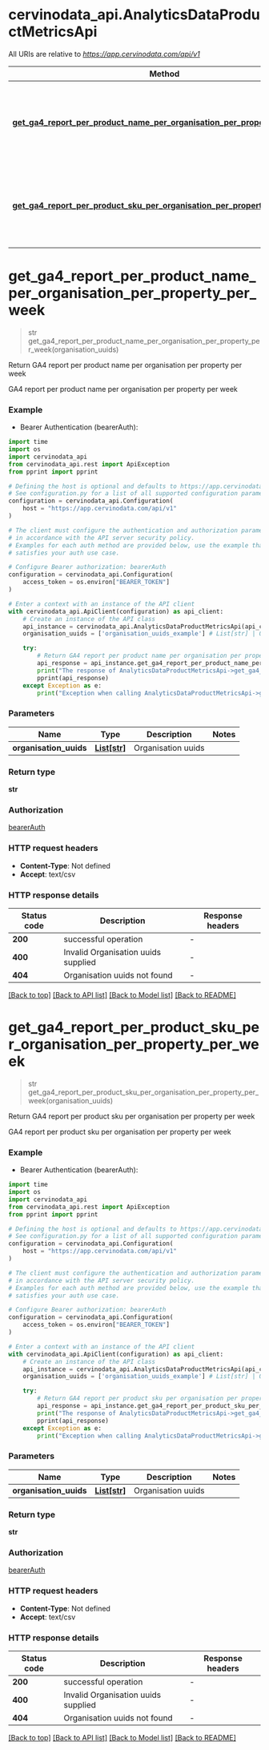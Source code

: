 # cervinodata_api.AnalyticsDataProductMetricsApi

All URIs are relative to *https://app.cervinodata.com/api/v1*

Method | HTTP request | Description
------------- | ------------- | -------------
[**get_ga4_report_per_product_name_per_organisation_per_property_per_week**](AnalyticsDataProductMetricsApi.md#get_ga4_report_per_product_name_per_organisation_per_property_per_week) | **GET** /data/ga4-report-per-product-name-per-organisation-per-property-per-week/{organisationUuids} | Return GA4 report per product name per organisation per property per week
[**get_ga4_report_per_product_sku_per_organisation_per_property_per_week**](AnalyticsDataProductMetricsApi.md#get_ga4_report_per_product_sku_per_organisation_per_property_per_week) | **GET** /data/ga4-report-per-product-sku-per-organisation-per-property-per-week/{organisationUuids} | Return GA4 report per product sku per organisation per property per week


# **get_ga4_report_per_product_name_per_organisation_per_property_per_week**
> str get_ga4_report_per_product_name_per_organisation_per_property_per_week(organisation_uuids)

Return GA4 report per product name per organisation per property per week

GA4 report per product name per organisation per property per week

### Example

* Bearer Authentication (bearerAuth):

```python
import time
import os
import cervinodata_api
from cervinodata_api.rest import ApiException
from pprint import pprint

# Defining the host is optional and defaults to https://app.cervinodata.com/api/v1
# See configuration.py for a list of all supported configuration parameters.
configuration = cervinodata_api.Configuration(
    host = "https://app.cervinodata.com/api/v1"
)

# The client must configure the authentication and authorization parameters
# in accordance with the API server security policy.
# Examples for each auth method are provided below, use the example that
# satisfies your auth use case.

# Configure Bearer authorization: bearerAuth
configuration = cervinodata_api.Configuration(
    access_token = os.environ["BEARER_TOKEN"]
)

# Enter a context with an instance of the API client
with cervinodata_api.ApiClient(configuration) as api_client:
    # Create an instance of the API class
    api_instance = cervinodata_api.AnalyticsDataProductMetricsApi(api_client)
    organisation_uuids = ['organisation_uuids_example'] # List[str] | Organisation uuids

    try:
        # Return GA4 report per product name per organisation per property per week
        api_response = api_instance.get_ga4_report_per_product_name_per_organisation_per_property_per_week(organisation_uuids)
        print("The response of AnalyticsDataProductMetricsApi->get_ga4_report_per_product_name_per_organisation_per_property_per_week:\n")
        pprint(api_response)
    except Exception as e:
        print("Exception when calling AnalyticsDataProductMetricsApi->get_ga4_report_per_product_name_per_organisation_per_property_per_week: %s\n" % e)
```



### Parameters


Name | Type | Description  | Notes
------------- | ------------- | ------------- | -------------
 **organisation_uuids** | [**List[str]**](str.md)| Organisation uuids | 

### Return type

**str**

### Authorization

[bearerAuth](../README.md#bearerAuth)

### HTTP request headers

 - **Content-Type**: Not defined
 - **Accept**: text/csv

### HTTP response details

| Status code | Description | Response headers |
|-------------|-------------|------------------|
**200** | successful operation |  -  |
**400** | Invalid Organisation uuids supplied |  -  |
**404** | Organisation uuids not found |  -  |

[[Back to top]](#) [[Back to API list]](../README.md#documentation-for-api-endpoints) [[Back to Model list]](../README.md#documentation-for-models) [[Back to README]](../README.md)

# **get_ga4_report_per_product_sku_per_organisation_per_property_per_week**
> str get_ga4_report_per_product_sku_per_organisation_per_property_per_week(organisation_uuids)

Return GA4 report per product sku per organisation per property per week

GA4 report per product sku per organisation per property per week

### Example

* Bearer Authentication (bearerAuth):

```python
import time
import os
import cervinodata_api
from cervinodata_api.rest import ApiException
from pprint import pprint

# Defining the host is optional and defaults to https://app.cervinodata.com/api/v1
# See configuration.py for a list of all supported configuration parameters.
configuration = cervinodata_api.Configuration(
    host = "https://app.cervinodata.com/api/v1"
)

# The client must configure the authentication and authorization parameters
# in accordance with the API server security policy.
# Examples for each auth method are provided below, use the example that
# satisfies your auth use case.

# Configure Bearer authorization: bearerAuth
configuration = cervinodata_api.Configuration(
    access_token = os.environ["BEARER_TOKEN"]
)

# Enter a context with an instance of the API client
with cervinodata_api.ApiClient(configuration) as api_client:
    # Create an instance of the API class
    api_instance = cervinodata_api.AnalyticsDataProductMetricsApi(api_client)
    organisation_uuids = ['organisation_uuids_example'] # List[str] | Organisation uuids

    try:
        # Return GA4 report per product sku per organisation per property per week
        api_response = api_instance.get_ga4_report_per_product_sku_per_organisation_per_property_per_week(organisation_uuids)
        print("The response of AnalyticsDataProductMetricsApi->get_ga4_report_per_product_sku_per_organisation_per_property_per_week:\n")
        pprint(api_response)
    except Exception as e:
        print("Exception when calling AnalyticsDataProductMetricsApi->get_ga4_report_per_product_sku_per_organisation_per_property_per_week: %s\n" % e)
```



### Parameters


Name | Type | Description  | Notes
------------- | ------------- | ------------- | -------------
 **organisation_uuids** | [**List[str]**](str.md)| Organisation uuids | 

### Return type

**str**

### Authorization

[bearerAuth](../README.md#bearerAuth)

### HTTP request headers

 - **Content-Type**: Not defined
 - **Accept**: text/csv

### HTTP response details

| Status code | Description | Response headers |
|-------------|-------------|------------------|
**200** | successful operation |  -  |
**400** | Invalid Organisation uuids supplied |  -  |
**404** | Organisation uuids not found |  -  |

[[Back to top]](#) [[Back to API list]](../README.md#documentation-for-api-endpoints) [[Back to Model list]](../README.md#documentation-for-models) [[Back to README]](../README.md)

